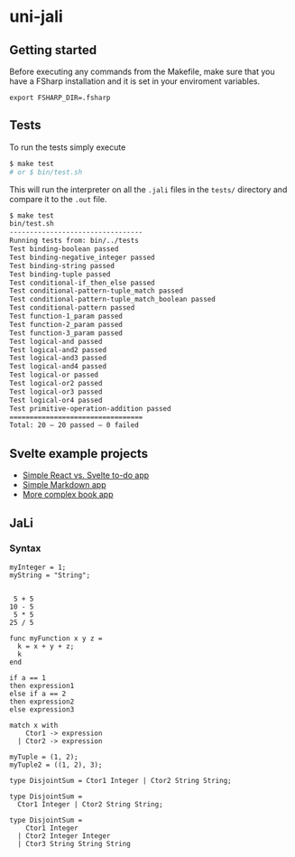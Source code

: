# uni-jali

## Getting started

Before executing any commands from the Makefile, make sure that you have a FSharp installation and it is set in your enviroment variables.

```
export FSHARP_DIR=.fsharp
```

## Tests

To run the tests simply execute

```bash
$ make test
# or $ bin/test.sh
```

This will run the interpreter on all the `.jali` files in the `tests/` directory and compare it to the `.out` file.

```bash
$ make test
bin/test.sh
---------------------------------
Running tests from: bin/../tests
Test binding-boolean passed
Test binding-negative_integer passed
Test binding-string passed
Test binding-tuple passed
Test conditional-if_then_else passed
Test conditional-pattern-tuple_match passed
Test conditional-pattern-tuple_match_boolean passed
Test conditional-pattern passed
Test function-1_param passed
Test function-2_param passed
Test function-3_param passed
Test logical-and passed
Test logical-and2 passed
Test logical-and3 passed
Test logical-and4 passed
Test logical-or passed
Test logical-or2 passed
Test logical-or3 passed
Test logical-or4 passed
Test primitive-operation-addition passed
=================================
Total: 20 – 20 passed – 0 failed
```

## Svelte example projects

* [Simple React vs. Svelte to-do app](https://medium.com/javascript-in-plain-english/i-created-the-exact-same-app-in-react-and-svelte-here-are-the-differences-c0bd2cc9b3f8)
* [Simple Markdown app](https://snipcart.com/blog/svelte-js-framework-tutorial)
* [More complex book app](https://blog.logrocket.com/how-to-build-a-simple-svelte-js-app/)

## JaLi

### Syntax

```
myInteger = 1;
myString = "String";


 5 + 5
10 - 5
 5 * 5
25 / 5

func myFunction x y z =
  k = x + y + z;
  k
end

if a == 1
then expression1
else if a == 2
then expression2
else expression3

match x with
    Ctor1 -> expression
  | Ctor2 -> expression

myTuple = (1, 2);
myTuple2 = ((1, 2), 3);

type DisjointSum = Ctor1 Integer | Ctor2 String String;

type DisjointSum =
  Ctor1 Integer | Ctor2 String String;

type DisjointSum =
    Ctor1 Integer
  | Ctor2 Integer Integer
  | Ctor3 String String String
```
